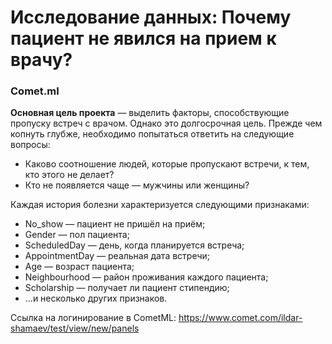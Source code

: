 # Исследование данных: Почему пациент не явился на прием к врачу? 
### Comet.ml


**Основная цель проекта** — выделить факторы, способствующие пропуску встреч с врачом. Однако это долгосрочная цель. Прежде чем копнуть глубже, необходимо попытаться ответить на следующие вопросы:

* Каково соотношение людей, которые пропускают встречи, к тем, кто этого не делает?
* Кто не появляется чаще — мужчины или женщины?


Каждая история болезни характеризуется следующими признаками:

* No_show — пациент не пришёл на приём;
* Gender — пол пациента;
* ScheduledDay — день, когда планируется встреча;
* AppointmentDay — реальная дата встречи;
* Age — возраст пациента;
* Neighbourhood — район проживания каждого пациента;
* Scholarship — получает ли пациент стипендию;
* …и несколько других признаков.

Ссылка на логинирование в CometML: https://www.comet.com/ildar-shamaev/test/view/new/panels
